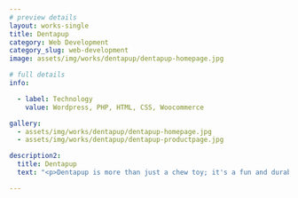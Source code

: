 ```yaml
---
# preview details
layout: works-single
title: Dentapup
category: Web Development
category_slug: web-development
image: assets/img/works/dentapup/dentapup-homepage.jpg

# full details
info:

  - label: Technology
    value: Wordpress, PHP, HTML, CSS, Woocommerce

gallery:
  - assets/img/works/dentapup/dentapup-homepage.jpg
  - assets/img/works/dentapup/dentapup-productpage.jpg

description2:
  title: Dentapup
  text: "<p>Dentapup is more than just a chew toy; it's a fun and durable solution that not only entertains dogs during play but also contributes to their dental hygiene. This project marries playfulness and practicality, emphasizing the importance of oral health for our furry companions</p>"

---
```

